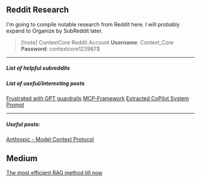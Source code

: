 ## Reddit Research
I'm going to compile notable research from Reddit here. I will probably expand to Organize by SubReddit later.

>[!note] ContextCore Reddit Account
> **Username**: Context_Core
> **Password**: contextcore123987$

---
##### List of helpful subreddits

##### List of useful/interesting posts
[Frustrated with GPT guardrails](https://www.reddit.com/r/ChatGPTJailbreak/comments/1hqqar6/frustrated_with_gpt_guardrails_do_you_stick_with/)
[MCP-Framework](https://www.reddit.com/r/ClaudeAI/s/KJaoVkMzdJ)
[Extracted CoPilot System Prompt](https://www.reddit.com/r/github/comments/1hkq9kg/i_extracted_the_github_copilot_system_prompt/)


---
##### Useful posts: 
[Anthropic - Model Context Protocol](https://www.anthropic.com/news/model-context-protocol)

## Medium 
[The most efficient RAG method till now](https://medium.com/@mehulpratapsingh/the-most-efficient-rag-method-till-now-contextual-retrieval-fd8873c60c5a)